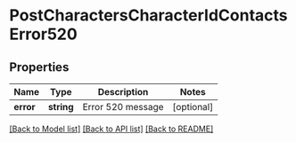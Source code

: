 # PostCharactersCharacterIdContactsError520

## Properties
Name | Type | Description | Notes
------------ | ------------- | ------------- | -------------
**error** | **string** | Error 520 message | [optional] 

[[Back to Model list]](../../README.md#documentation-for-models) [[Back to API list]](../../README.md#documentation-for-api-endpoints) [[Back to README]](../../README.md)

